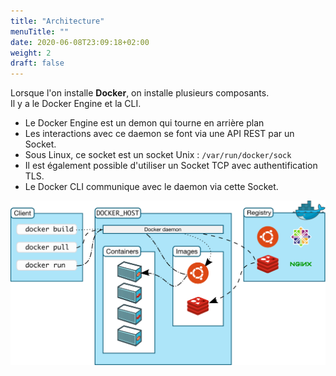 ```yaml
---
title: "Architecture"
menuTitle: ""
date: 2020-06-08T23:09:18+02:00
weight: 2
draft: false
---
```


Lorsque l'on installe **Docker**, on installe plusieurs composants.  
Il y a le Docker Engine et la CLI.

- Le Docker Engine est un demon qui tourne en arrière plan
- Les interactions avec ce daemon se font via une API REST par un Socket.
- Sous Linux, ce socket est un socket Unix : `/var/run/docker/sock`
- Il est également possible d'utiliser un Socket TCP avec authentification TLS.
- Le Docker CLI communique avec le daemon via cette Socket.

![architecture](/images/docker-engine-architecture.svg?lightbox=false&width=50pc)
